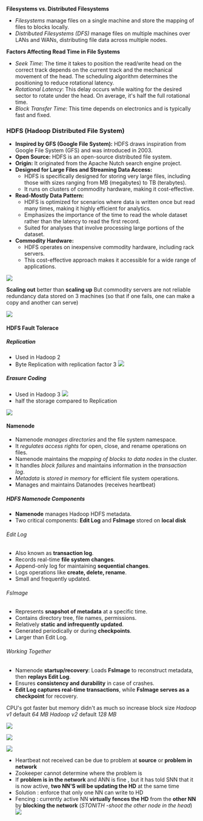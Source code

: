 **Filesystems vs. Distributed Filesystems**

- _Filesystems_ manage files on a single machine and store the mapping of files to blocks locally.
- _Distributed Filesystems (DFS)_ manage files on multiple machines over LANs and WANs, distributing file data across multiple nodes.

**Factors Affecting Read Time in File Systems**

- _Seek Time_: The time it takes to position the read/write head on the correct track depends on the current track and the mechanical movement of the head. The scheduling algorithm determines the positioning to reduce rotational latency.
- _Rotational Latency_: This delay occurs while waiting for the desired sector to rotate under the head. On average, it's half the full rotational time.
- _Block Transfer Time_: This time depends on electronics and is typically fast and fixed.


### **HDFS (Hadoop Distributed File System)**

- **Inspired by GFS (Google File System):** HDFS draws inspiration from Google File System (GFS) and was introduced in 2003.
- **Open Source:** HDFS is an open-source distributed file system.
- **Origin:** It originated from the Apache Nutch search engine project.
- **Designed for Large Files and Streaming Data Access:**
    - HDFS is specifically designed for storing very large files, including those with sizes ranging from MB (megabytes) to TB (terabytes).
    - It runs on clusters of commodity hardware, making it cost-effective.
- **Read-Mostly Data Pattern:**
    - HDFS is optimized for scenarios where data is written once but read many times, making it highly efficient for analytics.
    - Emphasizes the importance of the time to read the whole dataset rather than the latency to read the first record.
    - Suited for analyses that involve processing large portions of the dataset.
- **Commodity Hardware:**
    - HDFS operates on inexpensive commodity hardware, including rack servers.
    - This cost-effective approach makes it accessible for a wide range of applications.

![](../../Attachments/hdfs-20230928.png)

**Scaling out** better than **scaling up** 
But commodity servers are not reliable
redundancy data stored on 3 machines (so that if one fails, one can make a copy and another can serve)

![](../../Attachments/hdfs-20230928-1.png)

#### HDFS Fault Tolerace
##### Replication
- Used in Hadoop 2
- Byte Replication with replication factor 3
![](../../Attachments/hdfs-20230928-3.png)

##### Erasure Coding
- Used in Hadoop 3
 ![](../../Attachments/hdfs-20230928-4.png)
- half the storage compared to Replication

![](../../Attachments/hdfs-20231002.png)
#### **Namenode**
- Namenode *manages directories* and the file system namespace.
- It *regulates access rights* for open, close, and rename operations on files.
- Namenode maintains the *mapping of blocks to data nodes* in the cluster.
- It handles *block failures* and maintains information in the *transaction log*.
- *Metadata* is *stored in memory* for efficient file system operations.
- Manages and maintains Datanodes (receives heartbeat)
##### HDFS Namenode Components

- **Namenode** manages Hadoop HDFS metadata.
- Two critical components: **Edit Log** and **FsImage** stored on **local disk**

###### Edit Log
- Also known as **transaction log**.
- Records real-time **file system changes**.
- Append-only log for maintaining **sequential changes**.
- Logs operations like **create, delete, rename**.
- Small and frequently updated.

###### FsImage
- Represents **snapshot of metadata** at a specific time.
- Contains directory tree, file names, permissions.
- Relatively **static and infrequently updated**.
- Generated periodically or during **checkpoints**.
- Larger than Edit Log.

###### Working Together
- Namenode **startup/recovery**: Loads **FsImage** to reconstruct metadata, then **replays Edit Log**.
- Ensures **consistency and durability** in case of crashes.
- **Edit Log captures real-time transactions**, while **FsImage serves as a checkpoint** for recovery.

CPU's got faster but memory didn't as much so increase block size 
*Hadoop v1* default *64 MB*
*Hadoop v2* default *128 MB*

![](../../Attachments/hdfs-20230928-6.png)

![](../../Attachments/hdfs-20230928-2.png)


![](../../Attachments/hdfs-20230928-5.png)

- Heartbeat not received can be due to problem at **source** or **problem in network**
- Zookeeper cannot determine where the problem is
- If **problem is in the network** and ANN is fine , but it has told SNN that it is now active, **two NN'S will be updating the HD** at the same time
-  Solution : enforce that only one NN can write to HD
- Fencing : currently active NN **virtually fences the HD** from the **other NN** by **blocking the network** (*STONITH -shoot the other node in the head*)
![](../../Attachments/hdfs-20231001.png)

